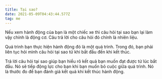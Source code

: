 ```yaml
---
title: Tại sao?
date: 2021-05-09T04:43:44.577Z
tag: me
---
```

Nếu xem hành động của bạn là một chiếc xe thì câu hỏi tại sao bạn lại làm vậy chính là động cơ. Câu trả lời cho câu hỏi đó chính là nhiên liệu.

Quá trình bạn thực hiện hành động đó là một quá trình. Trong đó, bạn phải liên tục hỏi mình câu hỏi tại sao từ khi bắt đầu đến khi kết thúc. 

Trả lời câu hỏi tại sao giúp bạn hiểu rõ kết quả bạn muốn đạt được từ lúc bắt đầu. Nó sẽ tiếp động lực cho bạn khi bạn muốn bỏ cuộc giữa quá trình. Nó là thước đo để bạn đánh giá kết quả khi kết thúc hành động.
